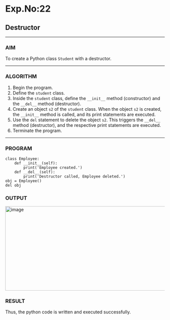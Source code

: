 # Exp.No:22  
## Destructor

---

### AIM  
To create a Python class `Student` with a destructor.

---

### ALGORITHM

1. Begin the program.  
2. Define the `student` class.  
3. Inside the `student` class, define the `__init__` method (constructor) and the `__del__` method (destructor).  
4. Create an object `s2` of the `student` class. When the object `s2` is created, the `__init__` method is called, and its print statements are executed.  
5. Use the `del` statement to delete the object `s2`. This triggers the `__del__` method (destructor), and the respective print statements are executed.  
6. Terminate the program.

---

### PROGRAM
```
class Employee:
	def __init__(self):
		print('Employee created.')
	def __del__(self):
		print('Destructor called, Employee deleted.')
obj = Employee()
del obj
```
### OUTPUT

<img width="835" height="267" alt="image" src="https://github.com/user-attachments/assets/03fd8dae-8222-48ed-bd29-7e0506c9ef37" />

### RESULT
Thus, the python code is written and executed successfully.
